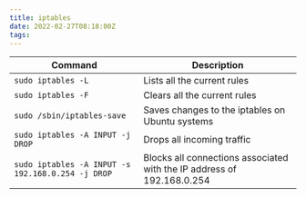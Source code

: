 ```yaml
---
title: iptables
date: 2022-02-27T08:18:00Z
tags:
---
```


| Command                                           | Description                                                            |
|---------------------------------------------------|------------------------------------------------------------------------|
| `sudo iptables -L`                                | Lists all the current rules                                            |
| `sudo iptables -F`                                | Clears all the current rules                                           |
| `sudo /sbin/iptables-save`                        | Saves changes to the iptables on Ubuntu systems                        |
| `sudo iptables -A INPUT -j DROP`                  | Drops all incoming traffic                                             |
| `sudo iptables -A INPUT -s 192.168.0.254 -j DROP` | Blocks all connections associated with the IP address of 192.168.0.254 |

